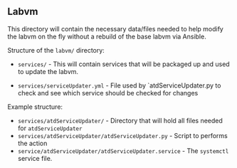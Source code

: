 ## Labvm
This directory will contain the necessary data/files needed to help modify the labvm on the fly without a rebuild of the base labvm via Ansible.

Structure of the `labvm/` directory:

- `services/` - This will contain services that will be packaged up and used to update the labvm.  

- `services/serviceUpdater.yml` - File used by `atdServiceUpdater.py to check and see which service should be checked for changes

Example structure:

- `services/atdServiceUpdater/` - Directory that will hold all files needed for `atdServiceUpdater`
- `services/atdServiceUpdater/atdServiceUpdater.py` - Script to performs the action
- `service/atdServiceUpdater/atdServiceUpdater.service` - The `systemctl` service file.

